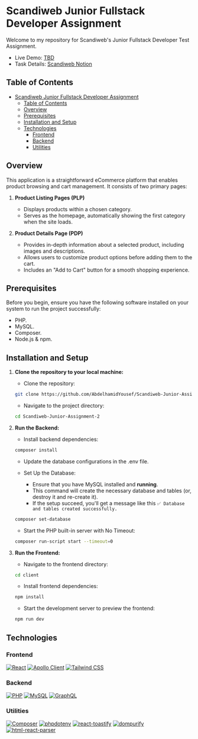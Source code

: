 # Scandiweb Junior Fullstack Developer Assignment

Welcome to my repository for Scandiweb's Junior Fullstack Developer Test Assignment.

- Live Demo: [TBD]()
- Task Details: [Scandiweb Notion](https://scandiweb.notion.site/Junior-Full-Stack-Developer-test-task-3833494124714845b71bf46096b6eeb9)

## Table of Contents

- [Scandiweb Junior Fullstack Developer Assignment](#scandiweb-junior-fullstack-developer-assignment)
  - [Table of Contents](#table-of-contents)
  - [Overview](#overview)
  - [Prerequisites](#prerequisites)
  - [Installation and Setup](#installation-and-setup)
  - [Technologies](#technologies)
    - [Frontend](#frontend)
    - [Backend](#backend)
    - [Utilities](#utilities)

## Overview

This application is a straightforward eCommerce platform that enables product browsing and cart management. It consists of two primary pages:

1. **Product Listing Pages (PLP)**

   - Displays products within a chosen category.
   - Serves as the homepage, automatically showing the first category when the site loads.

2. **Product Details Page (PDP)**
   - Provides in-depth information about a selected product, including images and descriptions.
   - Allows users to customize product options before adding them to the cart.
   - Includes an "Add to Cart" button for a smooth shopping experience.

## Prerequisites

Before you begin, ensure you have the following software installed on your system to run the project successfully:

- PHP.
- MySQL.
- Composer.
- Node.js & npm.

## Installation and Setup

1. **Clone the repository to your local machine:**

   - Clone the repository:

   ```bash
   git clone https://github.com/AbdelhamidYousef/Scandiweb-Junior-Assignment-2.git
   ```

   - Navigate to the project directory:

   ```bash
   cd Scandiweb-Junior-Assignment-2
   ```

2. **Run the Backend:**

   - Install backend dependencies:

   ```bash
   composer install
   ```

   - Update the database configurations in the .env file.

   - Set Up the Database:
     - Ensure that you have MySQL installed and **running**.
     - This command will create the necessary database and tables (or, destroy it and re-create it).
     - If the setup succeed, you'll get a message like this `✅ Database and tables created successfully.`

   ```bash
   composer set-database
   ```

   - Start the PHP built-in server with No Timeout:

   ```bash
   composer run-script start --timeout=0
   ```

3. **Run the Frontend:**

   - Navigate to the frontend directory:

   ```bash
   cd client
   ```

   - Install frontend dependencies:

   ```bash
   npm install
   ```

   - Start the development server to preview the frontend:

   ```bash
   npm run dev
   ```

## Technologies

### Frontend
[![React](https://img.shields.io/badge/-React-61DAFB?logo=react&logoColor=white)](https://reactjs.org/)
[![Apollo Client](https://img.shields.io/badge/-Apollo%20Client-311C87?logo=apollographql&logoColor=white)](https://www.apollographql.com/)
[![Tailwind CSS](https://img.shields.io/badge/-Tailwind%20CSS-38B2AC?logo=tailwind-css&logoColor=white)](https://tailwindcss.com/)

### Backend
[![PHP](https://img.shields.io/badge/-PHP-777BB4?logo=php&logoColor=white)](https://www.php.net/)
[![MySQL](https://img.shields.io/badge/-MySQL-4479A1?logo=mysql&logoColor=white)](https://www.mysql.com/)
[![GraphQL](https://img.shields.io/badge/-GraphQL-E10098?logo=graphql&logoColor=white)](https://graphql.org/)

### Utilities
[![Composer](https://img.shields.io/badge/-Composer-885630?logo=composer&logoColor=white)](https://getcomposer.org/)
[![phpdotenv](https://img.shields.io/badge/-phpdotenv-4F5B93?logo=php&logoColor=white)](https://github.com/vlucas/phpdotenv)
[![react-toastify](https://img.shields.io/badge/-React%20Toastify-ff9800?logo=react&logoColor=white)](https://github.com/fkhadra/react-toastify)
[![dompurify](https://img.shields.io/badge/-DOMPurify-2D2D2D?logo=javascript&logoColor=white)](https://github.com/cure53/DOMPurify)
[![html-react-parser](https://img.shields.io/badge/-html--react--parser-FF4088?logo=react&logoColor=white)](https://github.com/remarkablemark/html-react-parser)

<!-- ## Project Structure

The project structure is designed to maintain clarity and organization. Here's a brief overview of the key directories:

- **client/**: This directory houses the ReactJS frontend, where the user interface is developed and managed. All frontend-related assets and components are neatly organized within this section.

  - **assets/**: Contains static assets like styles and images, ensuring that all visual elements are easily accessible and well-organized.

  - **components/**: Contains reusable React components that form the building blocks of the user interface. These components are designed to be modular and reusable across different parts of the application.

  - **pages/**: Houses different page components that represent various views of the application (e.g., product listing, product details).

  - **graphql/**: Manages the Apollo Client setup for handling GraphQL queries and mutations. This includes configuration files and query/mutation definitions to interact with the backend efficiently.

  - **DataContext.jsx**: Defines the data context for the application. This context is used to share data and state across different components without prop drilling, making state management more efficient.

  - **router.jsx**: Contains the app routes and routing logic. This file defines how different URLs map to specific components, enabling smooth navigation throughout the application.

- **src/**: Houses the PHP backend code, containing the essential server-side logic that powers the application. It's further structured for improved organization:

  - **config/**: Contains configuration files that return the configuration settings necessary for the application.

  - **GraphQL/**: Manages the GraphQL setup.

  - **Models/**: Contains the models associated with the application. These models represent the underlying data structures and business logic.

  - **Database.php**: Class responsible for managing the database connection, providing methods to connect and interact with the database.

  - **helpers.php**: A file for simple helper functions.

- **public/**: Serves as the hosting location for index.php and the compiled front end, ensuring accessibility for users.

- **.env.example**: Example environment configuration file. Copy this to `.env` and update with your specific configuration settings.

- **schema.sql**: SQL script for setting up the database schema. It includes the necessary table definitions and relations required by the application.

## Learnings

- DOMPurify package used to sanitize HTML content of product description and prevent XSS attacks.
- html-react-parser package used to parse the sanitized HTML content into React elements. It takes raw HTML content as input and outputs React elements that can be rendered within a React component.

### Importance of Sanitizing HTML Content:

(Credits: [HTML React Parser Issue #94](https://github.com/remarkablemark/html-react-parser/issues/94#issuecomment-472423965))

```javascript
// Example HTML content susceptible to XSS attacks
const html = 'hey<iframe src=javascript:alert("xss")></iframe>';

// Parse HTML content without sanitization (unsafe)
const element = parse(html);

// Parse sanitized HTML content using DOMPurify
const element = parse(DOMPurify.sanitize(html));

// Render parsed React elements: {element}
``` -->